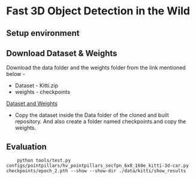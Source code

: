 # Fast 3D Object Detection in the Wild

## Setup environment


## Download Dataset & Weights
Download the data folder and the weights folder from the link mentioned below - </br>

- Dataset - Kitti.zip </br>
- weights - checkpoints </br>

[Dataset and Weights](https://drive.google.com/drive/folders/1Msf2P5aSV1Xha-DPwiJ9K24v5gAdqxpG)

- Copy the dataset inside the Data folder of the cloned and built repository. And also create a folder named checkpoints and copy the weights.
 
## Evaluation
```shell
    python tools/test.py configs/pointpillars/hv_pointpillars_secfpn_6x8_160e_kitti-3d-car.py checkpoints/epoch_2.pth --show --show-dir ./data/kitti/show_results
```
